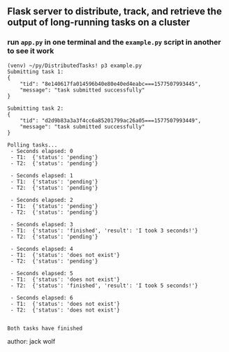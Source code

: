## Flask server to distribute, track, and retrieve the output of long-running tasks on a cluster

### run `app.py` in one terminal and the `example.py` script in another to see it work
```
(venv) ~/py/DistributedTasks! p3 example.py 
Submitting task 1:
{
    "tid": "8e140617fa014596b40e80e40ed4eabc===1577507993445",
    "message": "task submitted successfully"
}

Submitting task 2:
{
    "tid": "d2d9b83a3a3f4cc6a85201799ac26a05===1577507993449",
    "message": "task submitted successfully"
}

Polling tasks...
 - Seconds elapsed: 0
 - T1:  {'status': 'pending'}
 - T2:  {'status': 'pending'}

 - Seconds elapsed: 1
 - T1:  {'status': 'pending'}
 - T2:  {'status': 'pending'}

 - Seconds elapsed: 2
 - T1:  {'status': 'pending'}
 - T2:  {'status': 'pending'}

 - Seconds elapsed: 3
 - T1:  {'status': 'finished', 'result': 'I took 3 seconds!'}
 - T2:  {'status': 'pending'}

 - Seconds elapsed: 4
 - T1:  {'status': 'does not exist'}
 - T2:  {'status': 'pending'}

 - Seconds elapsed: 5
 - T1:  {'status': 'does not exist'}
 - T2:  {'status': 'finished', 'result': 'I took 5 seconds!'}

 - Seconds elapsed: 6
 - T1:  {'status': 'does not exist'}
 - T2:  {'status': 'does not exist'}


Both tasks have finished

```

author: jack wolf

